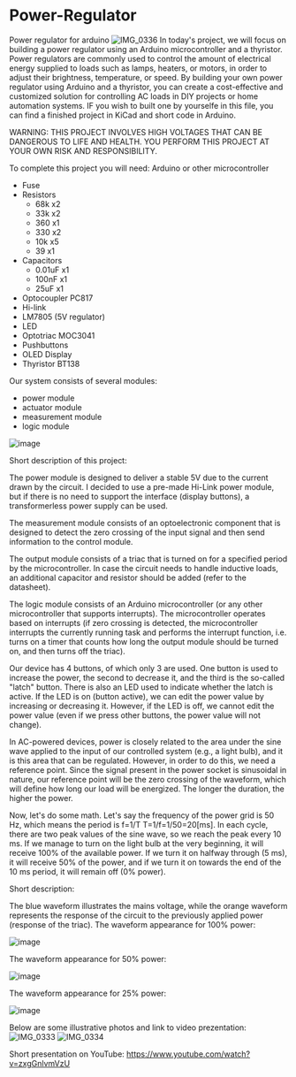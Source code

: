 # Power-Regulator

Power regulator for arduino 
![IMG_0336](https://user-images.githubusercontent.com/127328405/233417921-0a248f8b-8eb7-490d-a4a8-28f2506e8195.JPG)
In today's project, we will focus on building a power regulator using an Arduino microcontroller and a thyristor. Power regulators are commonly used to control the amount of electrical energy supplied to loads such as lamps, heaters, or motors, in order to adjust their brightness, temperature, or speed. By building your own power regulator using Arduino and a thyristor, you can create a cost-effective and customized solution for controlling AC loads in DIY projects or home automation systems. IF you wish to built one by yourselfe in this file, you can find a finished project in KiCad and short code in Arduino.

WARNING: THIS PROJECT INVOLVES HIGH VOLTAGES THAT CAN BE DANGEROUS TO LIFE AND HEALTH. 
YOU PERFORM THIS PROJECT AT YOUR OWN RISK AND RESPONSIBILITY.

To complete this project you will need:
Arduino or other microcontroller
* Fuse
* Resistors
    * 68k x2
    * 33k x2
    * 360 x1
    * 330 x2
    * 10k x5
    * 39 x1
* Capacitors
    * 0.01uF x1
    * 100nF x1
    * 25uF x1
* Optocoupler PC817
* Hi-link
* LM7805 (5V regulator)
* LED
* Optotriac MOC3041
* Pushbuttons
* OLED Display
* Thyristor BT138

Our system consists of several modules: 
* power module
* actuator module
* measurement module
* logic module

![image](https://user-images.githubusercontent.com/127328405/233717977-a205c8f1-172e-4290-bee5-1d3509b0191a.png)

Short description of this project:

The power module is designed to deliver a stable 5V due to the current drawn by the circuit. I decided to use a pre-made Hi-Link power module, but if there is no need to support the interface (display buttons), a transformerless power supply can be used.

The measurement module consists of an optoelectronic component that is designed to detect the zero crossing of the input signal and then send information to the control module.

The output module consists of a triac that is turned on for a specified period by the microcontroller. In case the circuit needs to handle inductive loads, an additional capacitor and resistor should be added (refer to the datasheet).

The logic module consists of an Arduino microcontroller (or any other microcontroller that supports interrupts). The microcontroller operates based on interrupts (if zero crossing is detected, the microcontroller interrupts the currently running task and performs the interrupt function, i.e. turns on a timer that counts how long the output module should be turned on, and then turns off the triac).

Our device has 4 buttons, of which only 3 are used. One button is used to increase the power, the second to decrease it, and the third is the so-called "latch" button. There is also an LED used to indicate whether the latch is active. If the LED is on (button active), we can edit the power value by increasing or decreasing it. However, if the LED is off, we cannot edit the power value (even if we press other buttons, the power value will not change).

In AC-powered devices, power is closely related to the area under the sine wave applied to the input of our controlled system (e.g., a light bulb), and it is this area that can be regulated. However, in order to do this, we need a reference point. Since the signal present in the power socket is sinusoidal in nature, our reference point will be the zero crossing of the waveform, which will define how long our load will be energized. The longer the duration, the higher the power.

Now, let's do some math. Let's say the frequency of the power grid is 50 Hz, which means the period is f=1/T T=1/f=1/50=20[ms]. In each cycle, there are two peak values of the sine wave, so we reach the peak every 10 ms. If we manage to turn on the light bulb at the very beginning, it will receive 100% of the available power. If we turn it on halfway through (5 ms), it will receive 50% of the power, and if we turn it on towards the end of the 10 ms period, it will remain off (0% power).

Short description:

The blue waveform illustrates the mains voltage, while the orange waveform represents the response of the circuit to the previously applied power (response of the triac).
The waveform appearance for 100% power:

![image](https://user-images.githubusercontent.com/127328405/233792444-77caff8e-5803-43e4-a006-3274114af943.png)

The waveform appearance for 50% power:

![image](https://user-images.githubusercontent.com/127328405/233792453-679abb82-182c-4c3c-9561-93fae93011a5.png)

The waveform appearance for 25% power:

![image](https://user-images.githubusercontent.com/127328405/235361854-2559eab8-1fe7-4958-bbae-fa5217385afe.png)


Below are some illustrative photos and link to video prezentation:
![IMG_0333](https://user-images.githubusercontent.com/127328405/233417970-14f5ca37-7357-4c78-9306-d3bf5964af4e.JPG)
![IMG_0334](https://user-images.githubusercontent.com/127328405/233417983-43a7cb51-7ace-44d9-91cd-f096ca21e5a4.JPG)

Short presentation on YouTube:
https://www.youtube.com/watch?v=zxgGnlvmVzU
